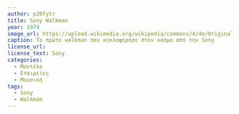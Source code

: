 ```yaml
---
author: p20fytr
title: Sony Walkman
year: 1979
image_url: https://upload.wikimedia.org/wikipedia/commons/4/4e/Original_Sony_Walkman_TPS-L2.JPG?fbclid=IwAR39rhVfWs6NY2tqyCa5WwY4OJTh1-nQHd38oug-gPQW2XBeeA4dxDv8Gwg
caption: Το πρώτο walkman που κυκλοφόρησε στον κόσμο από την Sony
license_url:
license_text: Sony
categories:
  - Μοντέλο
  - Εταιρείες
  - Μουσική
tags:
  - Sony
  - Walkman
---
```

